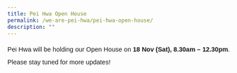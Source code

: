 ```yaml
---
title: Pei Hwa Open House
permalink: /we-are-pei-hwa/pei-hwa-open-house/
description: ""
---
```

<p style="font-size:14.5px; line-height:2;font-family:sans-serif;">Pei Hwa will be holding our Open House on <strong style="font-family:sans-serif;"> 18 Nov (Sat), 8.30am – 12.30pm</strong>. Please stay tuned for more updates!</p>